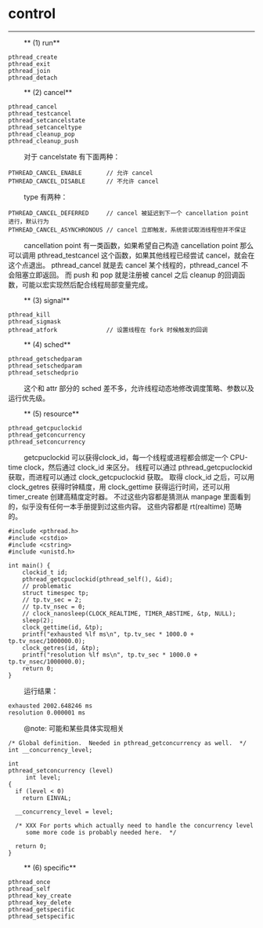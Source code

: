 # control
***

&emsp;&emsp;
** (1) run**

    pthread_create
    pthread_exit
    pthread_join
    pthread_detach

&emsp;&emsp;
** (2) cancel**

    pthread_cancel
    pthread_testcancel
    pthread_setcancelstate
    pthread_setcanceltype
    pthread_cleanup_pop
    pthread_cleanup_push

&emsp;&emsp;
对于 cancelstate 有下面两种：

    PTHREAD_CANCEL_ENABLE       // 允许 cancel
    PTHREAD_CANCEL_DISABLE      // 不允许 cancel
    
&emsp;&emsp;
type 有两种：

    PTHREAD_CANCEL_DEFERRED     // cancel 被延迟到下一个 cancellation point 进行，默认行为
    PTHREAD_CANCEL_ASYNCHRONOUS // cancel 立即触发，系统尝试取消线程但并不保证

&emsp;&emsp;
cancellation point 有一类函数，如果希望自己构造 cancellation point 那么可以调用 pthread\_testcancel 这个函数，如果其他线程已经尝试 cancel，就会在这个点退出。
pthread\_cancel 就是去 cancel 某个线程的，pthread\_cancel 不会阻塞立即返回。
而 push 和 pop 就是注册被 cancel 之后 cleanup 的回调函数，可能以宏实现然后配合线程局部变量完成。

&emsp;&emsp;
** (3) signal**

    pthread_kill
    pthread_sigmask
    pthread_atfork              // 设置线程在 fork 时候触发的回调

&emsp;&emsp;
** (4) sched**

    pthread_getschedparam
    pthread_setschedparam
    pthread_setschedprio
    
&emsp;&emsp;
这个和 attr 部分的 sched 差不多，允许线程动态地修改调度策略、参数以及运行优先级。

&emsp;&emsp;
** (5) resource**

    pthread_getcpuclockid
    pthread_getconcurrency
    pthread_setconcurrency

&emsp;&emsp;
getcpuclockid 可以获得clock\_id，每一个线程或进程都会绑定一个 CPU-time clock，然后通过 clock\_id 来区分。
线程可以通过 pthread\_getcpuclockid 获取，而进程可以通过 clock\_getcpuclockid 获取。
取得 clock\_id 之后，可以用 clock\_getres 获得时钟精度，用 clock\_gettime 获得运行时间，还可以用 timer\_create 创建高精度定时器。
不过这些内容都是猜测从 manpage 里面看到的，似乎没有任何一本手册提到过这些内容。
这些内容都是 rt(realtime) 范畴的。

    #include <pthread.h>
    #include <cstdio>
    #include <cstring>
    #include <unistd.h>
    
    int main() {
        clockid_t id;
        pthread_getcpuclockid(pthread_self(), &id);
        // problematic
        struct timespec tp;
        // tp.tv_sec = 2;
        // tp.tv_nsec = 0;
        // clock_nanosleep(CLOCK_REALTIME, TIMER_ABSTIME, &tp, NULL);
        sleep(2);
        clock_gettime(id, &tp);
        printf("exhausted %lf ms\n", tp.tv_sec * 1000.0 + tp.tv_nsec/1000000.0);
        clock_getres(id, &tp);
        printf("resolution %lf ms\n", tp.tv_sec * 1000.0 + tp.tv_nsec/1000000.0);
        return 0;
    }

&emsp;&emsp;
运行结果：

    exhausted 2002.648246 ms
    resolution 0.000001 ms
    
&emsp;&emsp;
@note: 可能和某些具体实现相关

    /* Global definition.  Needed in pthread_getconcurrency as well.  */
    int __concurrency_level;
    
    int
    pthread_setconcurrency (level)
         int level;
    {
      if (level < 0)
        return EINVAL;
    
      __concurrency_level = level;
    
      /* XXX For ports which actually need to handle the concurrency level
         some more code is probably needed here.  */
    
      return 0;
    }

&emsp;&emsp;
** (6) specific**

    pthread_once
    pthread_self
    pthread_key_create
    pthread_key_delete
    pthread_getspecific
    pthread_setspecific